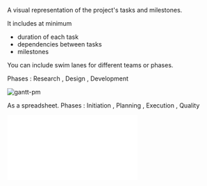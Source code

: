 A visual representation of the project's tasks and milestones.

It includes at minimum

- duration of each task
- dependencies between tasks
- milestones

You can include swim lanes for different teams or phases.

Phases : Research , Design , Development

![gantt-pm](gantt.png)

As a spreadsheet.
Phases : Initiation , Planning , Execution , Quality

![PM-gantt - Sheet1](gantt.pdf)

